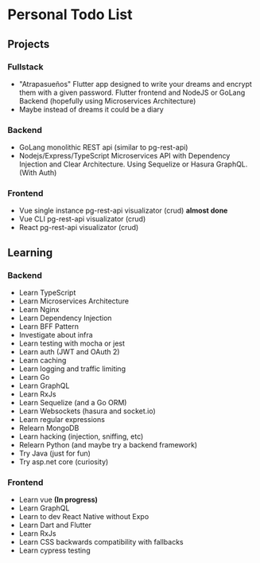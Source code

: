 # Personal Todo List

## Projects

### Fullstack
 - "Atrapasueños" Flutter app designed to write your dreams and encrypt them with a given password. Flutter frontend and NodeJS or GoLang Backend (hopefully using Microservices Architecture)
 - Maybe instead of dreams it could be a diary

### Backend
 - GoLang monolithic REST api (similar to pg-rest-api)
 - Nodejs/Express/TypeScript Microservices API with Dependency Injection and Clear Architecture. Using Sequelize or Hasura GraphQL. (With Auth)

### Frontend
 - Vue single instance pg-rest-api visualizator (crud) **almost done**
 - Vue CLI pg-rest-api visualizator (crud)
 - React pg-rest-api visualizator (crud)

## Learning

### Backend
 - Learn TypeScript
 - Learn Microservices Architecture
 - Learn Nginx
 - Learn Dependency Injection
 - Learn BFF Pattern
 - Investigate about infra
 - Learn testing with mocha or jest
 - Learn auth (JWT and OAuth 2)
 - Learn caching
 - Learn logging and traffic limiting
 - Learn Go
 - Learn GraphQL
 - Learn RxJs
 - Learn Sequelize (and a Go ORM)
 - Learn Websockets (hasura and socket.io)
 - Learn regular expressions
 - Relearn MongoDB
 - Learn hacking (injection, sniffing, etc)
 - Relearn Python  (and maybe try a backend framework)
 - Try Java (just for fun)
 - Try asp.net core (curiosity)

### Frontend
- Learn vue **(In progress)**
- Learn GraphQL
- Learn to dev React Native without Expo
- Learn Dart and Flutter
- Learn RxJs
- Learn CSS backwards compatibility with fallbacks
- Learn cypress testing